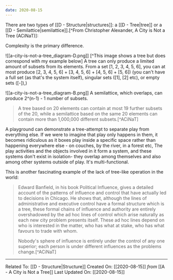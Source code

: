 ```yaml
---
date: 2020-08-15
---
```


There are two types of [[D - Structure|structures]]: a [[D - Tree|tree]] or a [[D - Semilattice|semilattice]].[^From Christopher Alexander, A City is Not a Tree (ACiNaT)]:

Complexity is the primary difference. 

![[a-city-is-not-a-tree_diagram-D.png]] [^This image shows a tree but does correspond with my example below]
A tree can only produce a limited amount of subsets from its elements. From a set [1, 2, 3, 4, 5, 6], you can at most produce [2, 3, 4, 5, 6] + [3, 4, 5, 6] + [4, 5, 6] + [5, 6]) (you can't have a full set (as that's the system itself), singular sets ([1], [2] etc), or empty sets ([-]),) 

![[a-city-is-not-a-tree_diagram-B.png]]
A semilattice, which overlaps, can produce 2^(n-1) - 1 number of subsets. 

> A tree based on 20 elements can contain at most 19 further subsets of the 20, while a semilattice based on the same 20 elements can contain more than 1,000,000 different subsets.[^ACiNaT]

A playground can demonstrate a tree-attempt to separate play from everything else. If we were to imagine that play only happens in them, it becomes ridiculous as it boxes play inside a specific space rather than happening everywhere else - on couches, by the river, in a forest etc, The play activities and the objects involved in it form a system, and these systems don't exist in isolation- they overlap among themselves and also among other systems outside of play. It's multi-functional. 

This is another fascinating example of the lack of tree-like operation in the world: 
> Edward Banfield, in his book Political Influence, gives a detailed account of the patterns of influence and control that have actually led to decisions in Chicago. He shows that, although the lines of administrative and executive control have a formal structure which is a tree, these formal chains of influence and authority are entirely overshadowed by the ad hoc lines of control which arise naturally as each new city problem presents itself. These ad hoc lines depend on who is interested in the matter, who has what at stake, who has what favours to trade with whom.
>
> Nobody's sphere of influence is entirely under the control of any one superior; each person is under different influences as the problems change.[^ACiNaT]

---

Related To: [[D - Structure|Structure]]
Created On: [[2020-08-15]] *from* [[A - A City is Not a Tree]]
Last Updated On: [[2020-08-15]]